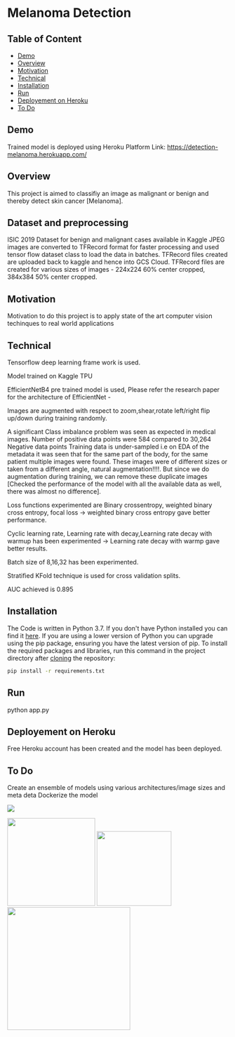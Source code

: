 # Melanoma Detection

## Table of Content
  * [Demo](#demo)
  * [Overview](#overview)
  * [Motivation](#motivation)
  * [Technical](#technical)
  * [Installation](#installation)
  * [Run](#run)
  * [Deployement on Heroku](#deployement-on-heroku)
  * [To Do](#to-do)


## Demo
Trained model is deployed using Heroku Platform
Link: https://detection-melanoma.herokuapp.com/

## Overview
This project is aimed to classifiy an image as malignant or benign and thereby detect skin cancer [Melanoma].

## Dataset and preprocessing
ISIC 2019 Dataset for benign and malignant cases available in Kaggle
JPEG images are converted to TFRecord format for faster processing and used tensor flow dataset class to load the data in batches.
TFRecord files created are uploaded back to kaggle and hence into GCS Cloud.
TFRecord files are created for various sizes of images - 224x224 60% center cropped, 384x384 50% center cropped.

## Motivation
Motivation to do this project is to apply state of the art computer vision techinques to real world applications

## Technical 
Tensorflow deep learning frame work is used.

Model trained on Kaggle TPU

EfficientNetB4 pre trained model is used, Please refer the research paper for the architecture of EfficientNet -

Images are augmented with respect to zoom,shear,rotate left/right flip up/down during training randomly.

A significant Class imbalance problem was seen as expected in medical images. Number of positive data points were 584 compared to 30,264 Negative data points
Training data is under-sampled i.e on EDA of the metadata it was seen that for the same part of the body, for the same patient multiple images were found. These images were
of different sizes or taken from a different angle, natural augmentation!!!!. But since we do augmentation during training, we can remove these duplicate images [Checked the performance of the model with all the available data as well, there was almost no difference].

Loss functions experimented are Binary crossentropy, weighted binary cross entropy, focal loss  -> weighted binary cross entropy gave better performance.

Cyclic learning rate, Learning rate with decay,Learning rate decay with warmup has been experimented -> Learning rate decay with warmp gave better results.

Batch size of 8,16,32 has been experimented.

Stratified KFold technique is used for cross validation splits.

AUC achieved is 0.895


## Installation
The Code is written in Python 3.7. If you don't have Python installed you can find it [here](https://www.python.org/downloads/). If you are using a lower version of Python you can upgrade using the pip package, ensuring you have the latest version of pip. To install the required packages and libraries, run this command in the project directory after [cloning](https://www.howtogeek.com/451360/how-to-clone-a-github-repository/) the repository:
```bash
pip install -r requirements.txt
```
## Run
python app.py

## Deployement on Heroku
Free Heroku account has been created and the model has been deployed.



## To Do
Create an ensemble of models using various architectures/image sizes and meta deta
Dockerize the model




![](https://forthebadge.com/images/badges/made-with-python.svg)

[<img target="_blank" src="https://www.tensorflow.org/images/tf_logo_social.png" width=200>](https://tensorflow.org/) [<img target="_blank" src="https://flask.palletsprojects.com/en/1.1.x/_images/flask-logo.png" width=170>](https://flask.palletsprojects.com/en/1.1.x/) [<img target="_blank" src="https://number1.co.za/wp-content/uploads/2017/10/gunicorn_logo-300x85.png" width=280>](https://gunicorn.org) 












